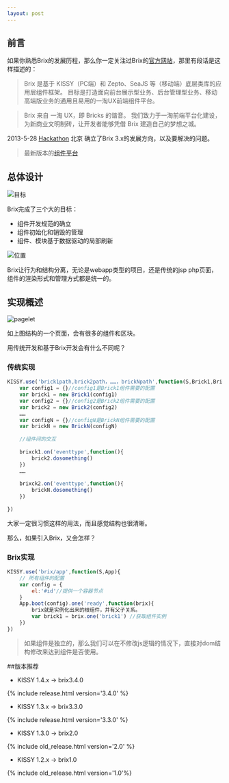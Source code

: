 ```yaml
---
layout: post
---
```




## 前言

如果你熟悉Brix的发展历程，那么你一定关注过Brix的[官方网站][1]，那里有段话是这样描述的：

> Brix 是基于 KISSY（PC端）和 Zepto、SeaJS 等（移动端）底层类库的应用层组件框架。 目标是打造面向前台展示型业务、后台管理型业务、移动高端版业务的通用且易用的一淘UX前端组件平台。

> Brix 来自 一淘 UX，即 Bricks 的谐音。 我们致力于一淘前端平台化建设，为新商业文明制砖，让开发者能够凭借 Brix 建造自己的梦想之城。


2013-5-28 [Hackathon][2] 北京 确立了Brix 3.x的发展方向，以及要解决的问题。

> 最新版本的[组件平台][3]

## 总体设计

![目标][4]

Brix完成了三个大的目标：

* 组件开发规范的确立
* 组件初始化和销毁的管理
* 组件、模块基于数据驱动的局部刷新


![位置][5]

Brix让行为和结构分离，无论是webapp类型的项目，还是传统的jsp php页面，组件的渲染形式和管理方式都是统一的。


## 实现概述

![pagelet][6]

如上图结构的一个页面，会有很多的组件和区块。

用传统开发和基于Brix开发会有什么不同呢？

### 传统实现

``` javascript
KISSY.use('brick1path,brick2path，……，brickNpath',function(S,Brick1,Brick2，……,BrickN){
    var config1 = {}//config1是Brick1组件需要的配置
    var brick1 = new Brick1(config1)
    var config2 = {}//config2是Brick2组件需要的配置
    var brick2 = new Brick2(config2)
    ……
    var configN = {}//configN是BrickN组件需要的配置
    var brickN = new BrickN(configN)
    
    //组件间的交互
    
    brixck1.on('eventtype',function(){
        brick2.dosomething()
    })
    ……
    
    brixck2.on('eventtype',function(){
        brickN.dosomething()
    })
    
})
```
大家一定很习惯这样的用法，而且感觉结构也很清晰。

那么，如果引入Brix，又会怎样？

### Brix实现
```javascript
KISSY.use('brix/app',function(S,App){
    // 所有组件的配置
    var config = {
        el:'#id'//提供一个容器节点    
    }
    App.boot(config).one('ready',function(brix){
        brix就是实例化出来的根组件，并有父子关系。
        var brick1 = brix.one('brick1') //获取组件实例
    })
})
```


> 如果组件是独立的，那么我们可以在不修改js逻辑的情况下，直接对dom结构修改来达到组件是否使用。



##版本推荐


* KISSY 1.4.x -> brix3.4.0

{% include release.html version='3.4.0' %}

* KISSY 1.3.x -> brix3.3.0

{% include release.html version='3.3.0' %}

* KISSY 1.3.0 -> brix2.0
    
{% include old_release.html version='2.0' %}

* KISSY 1.2.x -> brix1.0

{% include old_release.html version='1.0'%}




  [1]: http://etaoux.github.io/brix/
  [2]: https://github.com/thx/brix-core/issues/7
  [3]: http://brix.alibaba-inc.com/
  [4]: http://gtms01.alicdn.com/tps/i1/T17QDxFc4cXXbkAoMp-499-242.png
  [5]: http://gtms01.alicdn.com/tps/i1/T1R0jtFgtcXXa2vpZP-864-616.png
  [6]: http://gtms01.alicdn.com/tps/i1/T1Z9QOFXNeXXatUhzp-886-607.jpg

